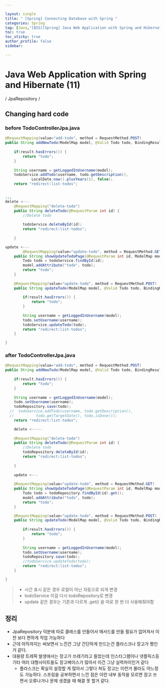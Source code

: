 ```yaml
---

layout: single
title: " [Spring] Connecting Database with Spring "
categories: Spring
tag: [Java,"[BIG][Spring] Java Web Application with Spring and Hibernate",JpaRepository]
toc: true
toc_sticky: true
author_profile: false
sidebar:

---
```

# Java Web Application with Spring and Hibernate (11)

/ JpaRepository /

## Changing hard code

### before TodoControllerJpa.java
```java
@RequestMapping(value="add-todo", method = RequestMethod.POST)  
public String addNewTodo(ModelMap model, @Valid Todo todo, BindingResult result) {  
  
    if(result.hasErrors()) {  
        return "todo";  
    }  
  
    String username = getLoggedInUsername(model);  
    todoService.addTodo(username, todo.getDescription(),  
            LocalDate.now().plusYears(1), false);  
    return "redirect:list-todos";  


...
delete <---
	@RequestMapping("delete-todo")  
	public String deleteTodo(@RequestParam int id) {  
	    //Delete todo  
	  
	    todoService.deleteById(id);  
	    return "redirect:list-todos";  
	  
	}

update <---
		@RequestMapping(value="update-todo", method = RequestMethod.GET)  
	public String showUpdateTodoPage(@RequestParam int id, ModelMap model) {  
	    Todo todo = todoService.findById(id);  
	    model.addAttribute("todo", todo);  
	    return "todo";  
	}
	
	@RequestMapping(value="update-todo", method = RequestMethod.POST)  
	public String updateTodo(ModelMap model, @Valid Todo todo, BindingResult result) {  
	  
	    if(result.hasErrors()) {  
	        return "todo";  
	    }  
	  
	    String username = getLoggedInUsername(model);  
	    todo.setUsername(username);  
	    todoService.updateTodo(todo);  
	    return "redirect:list-todos";  
	}

}

```


### after TodoControllerJpa.java
```java
@RequestMapping(value="add-todo", method = RequestMethod.POST)  
public String addNewTodo(ModelMap model, @Valid Todo todo, BindingResult result) {  
  
    if(result.hasErrors()) {  
        return "todo";  
    }  
  
    String username = getLoggedInUsername(model);  
    todo.setUsername(username);  
	todoRepository.save(todo);
  //  todoService.addTodo(username, todo.getDescription(),  
  //          todo.getTargetDate(), todo.isDone());  
    return "redirect:list-todos";  

	delete <-----
	
	@RequestMapping("delete-todo")  
	public String deleteTodo(@RequestParam int id) {  
	    //Delete todo  
	    todoRepository.deleteById(id);  
	    return "redirect:list-todos";  
	  
	}
	
	update <---
	
	@RequestMapping(value="update-todo", method = RequestMethod.GET)  
	public String showUpdateTodoPage(@RequestParam int id, ModelMap model) {  
	    Todo todo = todoRepository.findById(id).get();  
	    model.addAttribute("todo", todo);  
	    return "todo";  
	}

	@RequestMapping(value="update-todo", method = RequestMethod.POST)  
	public String updateTodo(ModelMap model, @Valid Todo todo, BindingResult result) {  
	  
	    if(result.hasErrors()) {  
	        return "todo";  
	    }  
	  
	    String username = getLoggedInUsername(model);  
	    todo.setUsername(username);  
	    todoRepository.save(todo);  
	    //todoService.updateTodo(todo);  
	    return "redirect:list-todos";  
	}

}
```
>- 시간 표시 같은 경우 로컬이 아닌 자동으로 되게 변경
>- todoService 이걸 다시 todoRepository로 변경
>- update 같은 경우는 기존과 다르게 .get() 을 따로 한 번 더 사용해줘야함

## 정리
- JpaRepository 덕분에 따로 클래스를 만들어서 매서드를 만들 필요가 없어져서 이전 보다 편하게 작업 가능하다
- 근데 아직까지는 써보면서 느낀건 그냥 간단하게 만드는건 플라스크나 장고가 짱인거 같다.
- 대용량 트레픽 발생에서는 장고가 쓰레기라고 들었는데 인스타그램이나 넷플릭스등 기타 여러 대형사이트들도 장고베이스가 많아서 이건 그냥 실력차이인거 같다
	- 플라스크는 확실히 설정할 게 많아서 그렇다 쳐도 장고는 이런거 몰라도 어느정도 가능하다.
	  스프링을 공부하면서 느낀 점은 이런 내부 동작을 모르면 장고 쓰면서 오류나거나 문제 생겼을 때 해결 못 할거 같다.